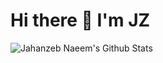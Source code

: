 # Hi there 👋 I'm JZ

<!--
**jahanzebnaeem/jahanzebnaeem** is a ✨ _special_ ✨ repository because its `README.md` (this file) appears on your GitHub profile.

Here are some ideas to get you started:

- 🔭 I’m currently working on ...
- 🌱 I’m currently learning ...
- 👯 I’m looking to collaborate on ...
- 🤔 I’m looking for help with ...
- 💬 Ask me about ...
- 📫 How to reach me: ...
- 😄 Pronouns: ...
- ⚡ Fun fact: ...
-->


<img align="left" alt="Jahanzeb Naeem's Github Stats" src="https://github-readme-stats.jahanzebnaeem.vercel.app/api?username=jahanzebnaeem&show_icons=true&theme=radical" />
